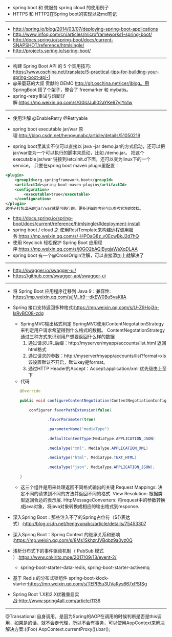+ spring boot 和 微服务 spring cloud 的使用例子
+ HTTPS 和 HTTP2在Spring boot的实现以及md笔记


---

+ <http://spring.io/blog/2014/03/07/deploying-spring-boot-applications>
+ <http://www.infoq.com/cn/articles/microframeworks1-spring-boot/>
+ <http://docs.spring.io/spring-boot/docs/current-SNAPSHOT/reference/htmlsingle/>
+ <http://projects.spring.io/spring-boot/>

---

+ 构建 Spring Boot API 的 5 个实用技巧: <https://www.oschina.net/translate/5-practical-tips-for-building-your-spring-boot-api-1>
+ @采蘑菇的大叔 贡献的 DEMO http://git.oschina.net/icer/iblog。用 SpringBoot 搭了个架子，整合了 freemarker 和 mybatis。
+ spring-retry重试与熔断详解:<https://mp.weixin.qq.com/s/G0iUJuII02aYKe97yIYo1w>

---

+ 使用注解 @EnableRetry @Retryable 

+ spring boot executable jar/war 原理:<http://blog.csdn.net/hengyunabc/article/details/51050219>

+ spring boot里其实不仅可以直接以 java -jar demo.jar的方式启动，还可以把jar/war变为一个可以执行的脚本来启动，比如./demo.jar。
把这个executable jar/war 链接到/etc/init.d下面，还可以变为linux下的一个service。
只要在spring boot maven plugin里配置：

```xml
<plugin>
    <groupId>org.springframework.boot</groupId>
    <artifactId>spring-boot-maven-plugin</artifactId>
    <configuration>
        <executable>true</executable>
    </configuration>
</plugin>
这样子打包出来的jar/war就是可执行的。更多详细的内容可以参考官方的文档。
```
+ http://docs.spring.io/spring-boot/docs/current/reference/htmlsingle/#deployment-install
+ spring boot / cloud 之 使用RestTemplate来构建远程调用服务:<https://mp.weixin.qq.com/s/-HPOaG8z_v0EcwBkJ2d7hQ>
+ 使用 Keyclock 轻松保护 Spring Boot 应用程序:<https://mp.weixin.qq.com/s/j0GO2bAQIByqjaWaXqDLAA>
+ spring boot 有一个@CrossOrigin注解，可以直接添加上就解决了
---
+ <http://swagger.io/swagger-ui/>
+ <https://github.com/swagger-api/swagger-ui>

---

+ 将 Spring Boot 应用程序迁移到 Java 9：兼容性: <https://mp.weixin.qq.com/s/jM_It9--dkEW0Bu5vaKIIA>

+ Spring 接口支持返回多种格式:<https://mp.weixin.qq.com/s/U-Z9Hoj3n-lsRvBC08-zdg>
    - SpringMVC输出格式判定
    SpringMVC使用ContentNegotationStrategy来判定用户请求希望得到什么格式的数据。
    ContentNegotationStrategy通过三种方式来识别用户想要返回什么样的数据
        1. 通过请求URL后缀：http://myserver/myapp/accounts/list.html 返回html格式
        2. 通过请求的参数：http://myserver/myapp/accounts/list?format=xls 该设置默认不开启，默认key是format。
        3. 通过HTTP Header的Accept：Accept:application/xml 优先级由上至下
    - 代码
    ```java
       @Override
       
       public void configureContentNegotiation(ContentNegotiationConfigurer configurer) {
       
           configurer.favorPathExtension(false)
       
                   .favorParameter(true)
       
                   .parameterName("mediaType")
       
                   .defaultContentType(MediaType.APPLICATION_JSON)
       
                   .mediaType("xml", MediaType.APPLICATION_XML)
       
                   .mediaType("html", MediaType.TEXT_HTML)
       
                   .mediaType("json", MediaType.APPLICATION_JSON);
       
       } 
    ``` 
       
    - 这三个组件是用来处理返回不同格式输出的关键
     Request Mappings: 决定不同的请求到不同的方法并返回不同的格式.
     View Resolution: 根据类型返回合适的表示层.
     HttpMessageConverters: 将request中的参数转换成java对象，将java对象转换成相应的输出格式到response.
       
+ 深入Spring Boot：那些注入不了的Spring占位符（${}表达式）:<http://blog.csdn.net/hengyunabc/article/details/75453307>  
     
+ 深入Spring Boot：Spring Context 的继承关系和影响 :<https://mp.weixin.qq.com/s/8Ms1SkhzrJVBqbz9a0vz0Q>    

+ 浅析分布式下的事件驱动机制（ PubSub 模式 ）:<https://www.cnkirito.moe/2017/09/13/event-2/>
    - spring-boot-starter-data-redis, spring-boot-starter-activemq
    
+ 基于 Redis 的分布式锁组件 spring-boot-klock-starter:<https://mp.weixin.qq.com/s/TEPR5u3UVaRys667xPSfSg>

+ Spring Boot 1.X和2.X优雅重启实战:<http://www.spring4all.com/article/1136>

---       

@Transational
自身调用，是因为Spring的AOP在调用的时候判断是否是this调用，如果是的话，就不会走代理，所以不会有事务，可以使用AopContext来解决
解决方案:((Foo) AopContext.currentProxy()).bar();

 
